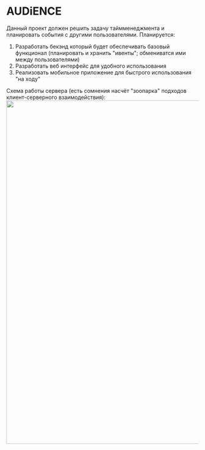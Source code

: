# AUDiENCE
Данный проект должен решить задачу таймменеджмента и планировать события с другими пользователями.
Планируется:
  1. Разработать бекэнд который будет обеспечивать базовый функционал (планировать и хранить "ивенты"; обмениватся ими между пользователями)
  2. Разработать веб интерфейс для удобного использования
  3. Реализовать мобильное приложение для быстрого использования "на ходу"

Схема работы сервера (есть сомнения насчёт "зоопарка" подходов клиент-серверного взаимодействия):
<img src="AUDiENCE.drowio.png" width="900"/>